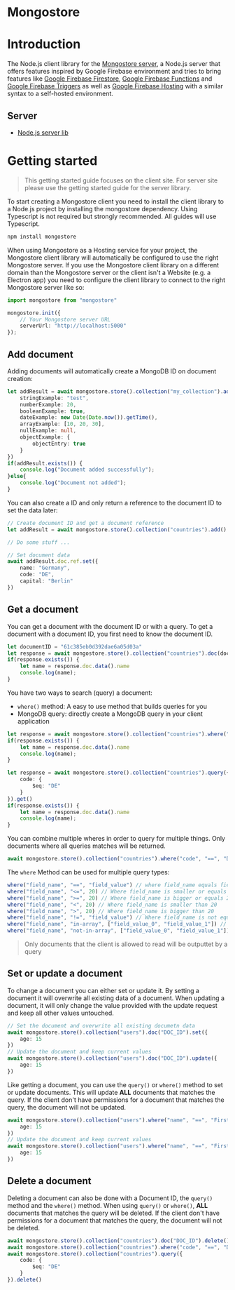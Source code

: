 # Mongostore

# Introduction
The Node.js client library for the [Mongostore server](https://github.com/janwuesten/Mongostore-Server), a Node.js server that offers features inspired by Google Firebase environment and tries to bring features like [Google Firebase Firestore](https://firebase.google.com/docs/firestore), [Google Firebase Functions](https://firebase.google.com/docs/functions) and [Google Firebase Triggers](https://firebase.google.com/docs/functions/firestore-events) as well as [Google Firebase Hosting](https://firebase.google.com/docs/hosting) with a similar syntax to a self-hosted environment.

## Server
- [Node.js server lib](https://github.com/janwuesten/Mongostore-Server)

# Getting started
> This getting started guide focuses on the client site. For server site please use the getting started guide for the server library.

To start creating a Mongostore client you need to install the client library to a Node.js project by installing the mongostore dependency. Using Typescript is not required but strongly recommended. All guides will use Typescript.

```cmd
npm install mongostore
```

When using Mongostore as a Hosting service for your project, the Mongostore client library will automatically be configured to use the right Mongostore server. If you use the Mongostore client library on a different domain than the Mongostore server or the client isn't a Website (e.g. a Electron app) you need to configure the client library to connect to the right Mongostore server like so:

```ts
import mongostore from "mongostore"

mongostore.init({
    // Your Mongostore server URL
    serverUrl: "http://localhost:5000"
});
```

## Add document
Adding documents will automatically create a MongoDB ID on document creation:

```ts
let addResult = await mongostore.store().collection("my_collection").add({
    stringExample: "test",
    numberExample: 20,
    booleanExample: true,
    dateExample: new Date(Date.now()).getTime(),
    arrayExample: [10, 20, 30],
    nullExample: null,
    objectExample: {
        objectEntry: true
    }
})
if(addResult.exists()) {
    console.log("Document added successfully");
}else{
    console.log("Document not added");
}
```

You can also create a ID and only return a reference to the document ID to set the data later:
```ts
// Create document ID and get a document reference
let addResult = await mongostore.store().collection("countries").add()

// Do some stuff ...

// Set document data
await addResult.doc.ref.set({
    name: "Germany",
    code: "DE",
    capital: "Berlin"
})
```

## Get a document
You can get a document with the document ID or with a query. To get a document with a document ID, you first need to know the document ID.

```ts
let documentID = "61c385eb0d392dae6a05d03a"
let response = await mongostore.store().collection("countries").doc(documentID).get()
if(response.exists()) {
    let name = response.doc.data().name
    console.log(name);
}
```
You have two ways to search (query) a document:
- `where()` method: A easy to use method that builds queries for you
- MongoDB query: directly create a MongoDB query in your client application

```ts
let response = await mongostore.store().collection("countries").where("code", "==", "DE").get()
if(response.exists()) {
    let name = response.doc.data().name
    console.log(name);
}
```
```ts
let response = await mongostore.store().collection("countries").query({
    code: {
        $eq: "DE"
    }
}).get()
if(response.exists()) {
    let name = response.doc.data().name
    console.log(name);
}
```

You can combine multiple wheres in order to query for multiple things. Only documents where all queries matches will be returned.
```ts
await mongostore.store().collection("countries").where("code", "==", "DE").where("capital", "==", "Berlin").get()
```

The `where` Method can be used for multiple query types:
```ts
where("field_name", "==", "field_value") // where field_name equals field_value
where("field_name", "<=", 20) // Where field_name is smaller or equals 20
where("field_name", ">=", 20) // Where field_name is bigger or equals 20
where("field_name", "<", 20) // Where field_name is smaller than 20
where("field_name", ">", 20) // Where field_name is bigger than 20
where("field_name", "!=", "field_value") // Where field_name is not equals field_value
where("field_name", "in-array", ["field_value_0", "field_value_1"]) // Where  field_name matches any value given in the array
where("field_name", "not-in-array", ["field_value_0", "field_value_1"]) // Where  field_name matches none value given in the array
```

> Only documents that the client is allowed to read will be outputtet by a query

## Set or update a document
To change a document you can either set or update it.
By setting a document it will overwrite all existing data of a document. When updating a document, it will only change the value provided with the update request and keep all other values untouched.

```ts
// Set the document and overwrite all existing documetn data
await mongostore.store().collection("users").doc("DOC_ID").set({
    age: 15
})
// Update the document and keep current values
await mongostore.store().collection("users").doc("DOC_ID").update({
    age: 15
})
```

Like getting a document, you can use the `query()` or `where()` method to set or update documents. This will update __ALL__ documents that matches the query. If the client don't have permissions for a document that matches the query, the document will not be updated.
```ts
await mongostore.store().collection("users").where("name", "==", "First name").where("family_name", "==", "Last name").set({
    age: 15
})
// Update the document and keep current values
await mongostore.store().collection("users").where("name", "==", "First name").where("family_name", "==", "Last name").update({
    age: 15
})
```

## Delete a document

Deleting a document can also be done with a Document ID, the `query()` method and the `where()` method. When using `query()` or `where()`, __ALL__ documents that matches the query will be deleted. If the client don't have permissions for a document that matches the query, the document will not be deleted.
```ts
await mongostore.store().collection("countries").doc("DOC_ID").delete()
await mongostore.store().collection("countries").where("code", "==", "DE").delete()
await mongostore.store().collection("countries").query({
    code: {
        $eq: "DE"
    }
}).delete()

```